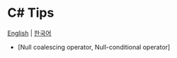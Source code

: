 # C# Tips

[English](https://github.com/phillyai/csharp-tips/blob/master/Readme.md) | [한국어](https://github.com/phillyai/csharp-tips/blob/master/Readme.ko.md)

- [Null coalescing operator, Null-conditional operator]
